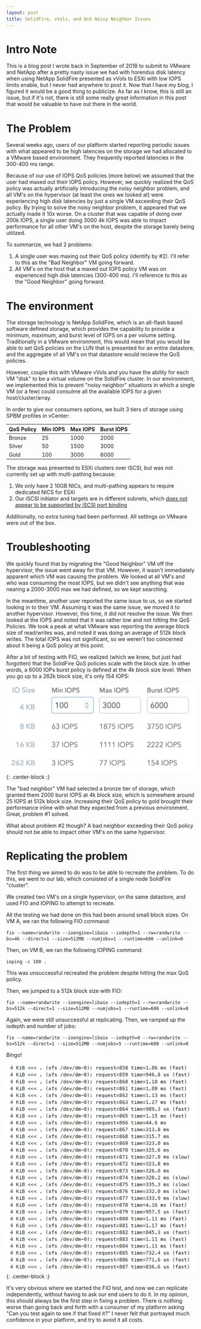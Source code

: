 ```yaml
---
layout: post
title: SolidFire, vVols, and QoS Noisy Neighbor Issues
---
```


# Intro Note

This is a blog post I wrote back in September of 2018 to submit to VMware and NetApp after a pretty nasty issue we had with horendus disk latency when using NetApp SolidFire presented as vVols to ESXi with low IOPS limits enable, but I never had anywhere to post it.  Now that I have my blog, I figured it would be a good thing to publicize.  As far as I know, this is still an issue, but if it's not, there is still some really great information in this post that would be valuable to have out there in the world.

# The Problem

Several weeks ago, users of our platform started reporting periodic issues with what appeared to be high latencies on the storage we had allocated to a VMware based environment.  They frequently reported latencies in the 300-400 ms range.

Because of our use of IOPS QoS policies (more below) we assumed that the user had maxed out their IOPS policy.  However, we quickly realized the QoS policy was actually artificially introducing the noisy neighbor problem, and all VM's on the hypervisor (at least the ones we looked at) were experiencing high disk latencies by just a single VM exceeding their QoS policy.  By trying to solve the noisy neighbor problem, it appeared that we actually made it 10x worse.  On a cluster that was capable of doing over 200k IOPS, a single user doing 3000 4k IOPS was able to impact performance for all other VM's on the host, despite the storage barely being utilized.

To summarize, we had 2 problems:

1. A single user was maxing out their QoS policy (identify by #2).  I'll refer to this as the "Bad Neighbor" VM going forward.
2.  All VM's on the host that a maxed out IOPS policy VM was on experienced high disk latencies (300-400 ms).  I'll reference to this as the "Good Neighbor" going forward.

# The environment

The storage technology is NetApp SolidFire, which is an all-flash based software defined storage, which provides the capability to provide a minimum, maximum, and burst level of IOPS on a per volume setting.  Traditionally in a VMware environment, this would mean that you would be able to set QoS policies on the LUN that is presented for an entire datastore, and the aggregate of all VM's on that datastore would recieve the QoS policies.

However, couple this with VMware vVols and you have the ability for each VM "disk" to be a virtual volume on the SolidFire cluster. In our environment, we implemented this to prevent "noisy neighbor" situations in which a single VM (or a few) could consulme all the available IOPS for a given host/cluster/array.

In order to give our consumers options, we built 3 tiers of storage using SPBM profiles in vCenter:

| QoS Policy | Min IOPS | Max IOPS | Burst IOPS|
| ---- | ---- | ---- | ---- |
| Bronze | 25 | 1000 | 2000 |
| Silver | 50 | 1500 | 3000 |
| Gold | 100 | 3000 | 6000 |

The storage was presented to ESXi clusters over iSCSI, but was not currently set up with multi-pathing because:

1.  We only have 2 10GB NICs, and multi-pathing appears to require dedicated NICS for ESXi
2.  Our iSCSI initiator and targets are in different subnets, which [does not appear to be supported by iSCSI port binding](https://kb.vmware.com/s/article/2038869)

Additionally, no extra tuning had been performed.  All settings on VMware were out of the box.

# Troubleshooting

We quickly found that by migrating the "Good Neighbor" VM off the hypervisor, the issue went away for that VM.  However, it wasn't immediately apparent which VM was causing the problem.  We looked at all VM's and who was consuming the most IOPS, but we didn't see anything that was nearing a 2000-3000 max we had defined, so we kept searching.

In the meantime, another user reported the same issue to us, so we started looking in to their VM.  Assuming it was the same issue, we moved it to another hypervisor.  However, this time, it did not resolve the issue.  We then looked at the IOPS and noted that it was rather low and not hitting the QoS Policies.  We took a peak at what VMware was reporting the average block size of read/writes was, and noted it was doing an average of 512k block writes.  The total IOPS was not significant, so we weren't too concerned about it being a QoS policy at this point.

After a bit of testing with FIO, we realized (which we knew, but just had forgotten) that the SolidFire QoS policies scale with the block size.  In other words, a 6000 IOPs burst policy is defined at the 4k block size level.  When you go up to a 262k block size, it's only 154 IOPS:

![SolidFire IOPS](https://github.com/ryan-a-baker/ryanbakerio/blob/master/img/sfiops.png?raw=true){: .center-block :}

The "bad neighbor" VM had selected a bronze tier of storage, which granted them 2000 burst IOPS at 4k block size, which is somewhere around 25 IOPS at 512k block size.  Increasing their QoS policy to gold brought their performance inline with what they expected from a previous environment.  Great, problem #1 solved.

What about problem #2 though?  A bad neighbor exceeding their QoS policy should not be able to impact other VM's on the same hypervisor.

# Replicating the problem

The first thing we aimed to do was to be able to recreate the problem.  To do this, we went to our lab, which consisted of a single node SolidFire "cluster".

We created two VM's on a single hypervisor, on the same datastore, and used FIO and IOPING to attempt to recreate.

All the testing we had done on this had been around small block sizes.  On VM A, we ran the following FIO command:

```
fio --name=randwrite --ioengine=libaio --iodepth=1 --rw=randwrite --bs=4k --direct=1 --size=512MB --numjobs=1 --runtime=600 --unlink=0
```

Then, on VM B, we ran the following IOPING command:

```
ioping -c 100 .
```

This was unsuccessful recreated the problem despite hitting the max QoS policy.

Then, we jumped to a 512k block size with FIO:

```
fio --name=randwrite --ioengine=libaio --iodepth=1 --rw=randwrite --bs=512k --direct=1 --size=512MB --numjobs=1 --runtime=600 --unlink=0
```

Again, we were still unsuccessful at replicating.  Then, we ramped up the iodepth and number of jobs:

```
fio --name=randwrite --ioengine=libaio --iodepth=8 --rw=randwrite --bs=512k --direct=1 --size=512MB --numjobs=5 --runtime=600 --unlink=0
```

Bingo!

![Disk Latency](https://github.com/ryan-a-baker/ryanbakerio/blob/master/img/latency.png?raw=true){: .center-block :}

It's very obvious where we started the FIO test, and now we can replicate independently, without having to ask our end users to do it.  In my opinion, this should always be the first step in fixing a problem.  There is nothing worse than going back and forth with a consumer of my platform asking "Can you test again to see if that fixed it?"  I never felt that portrayed much confidence in your platform, and try to avoid it all costs.
